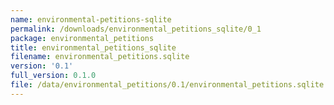 ```yaml
---
name: environmental-petitions-sqlite
permalink: /downloads/environmental_petitions_sqlite/0_1
package: environmental_petitions
title: environmental_petitions_sqlite
filename: environmental_petitions.sqlite
version: '0.1'
full_version: 0.1.0
file: /data/environmental_petitions/0.1/environmental_petitions.sqlite
---
```

